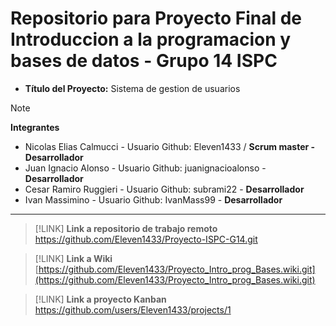 # Repositorio para Proyecto Final de Introduccion a la programacion y bases de datos - Grupo 14 ISPC

- **Título del Proyecto:** Sistema de gestion de usuarios 

> [!NOTE]
> **Integrantes**

- Nicolas Elias Calmucci - Usuario Github: Eleven1433 / **Scrum master - Desarrollador**
- Juan Ignacio Alonso    - Usuario Github: juanignacioalonso - **Desarrollador**
- Cesar Ramiro Ruggieri - Usuario Github: subrami22 - **Desarrollador**
- Ivan Massimino - Usuario Github: IvanMass99 - **Desarrollador**

---

> [!LINK]
> **Link a repositorio de trabajo remoto**  
> https://github.com/Eleven1433/Proyecto-ISPC-G14.git

> [!LINK]
> **Link a Wiki**  
[https://github.com/Eleven1433/Proyecto_Intro_prog_Bases.wiki.git](https://github.com/Eleven1433/Proyecto_Intro_prog_Bases.wiki.git)

> [!LINK]
> **Link a proyecto Kanban**  
> https://github.com/users/Eleven1433/projects/1
